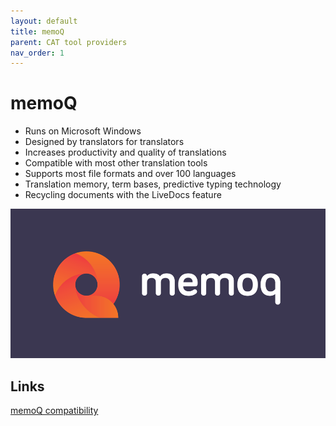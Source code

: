 ```yaml
---
layout: default
title: memoQ
parent: CAT tool providers
nav_order: 1
---
```


# **memoQ**

- Runs on Microsoft Windows
- Designed by translators for translators
- Increases productivity and quality of translations
- Compatible with most other translation tools
- Supports most file formats and over 100 languages
- Translation memory, term bases, predictive typing technology
- Recycling documents with the LiveDocs feature

![](../../assets/images/memoq1.png)

## **Links**

[memoQ compatibility](https://www.memoq.com/products/memoq-translator-pro)

